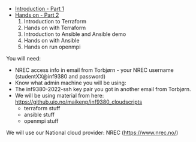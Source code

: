 
- [Introduction - Part 1](https://github.com/torognes/inf9380/blob/master/cloud/cloud_computing_part1_intro_2022.pdf)
-  [Hands on - Part 2](https://github.com/torognes/inf9380/blob/master/cloud/handson.md)
   1.  Introduction to Terraform
   2.  Hands on with Terraform
   3.  Introduction to Ansible and Ansible demo
   4.  Hands on with Ansible
   5.  Hands on run openmpi


You will need:
- NREC access info in email from Torbjørn - your NREC username (studentXX@inf9380 and password)
- Know what admin machine you will be using: 
- The inf9380-2022-ssh key pair you got in another email from Torbjørn. 
- We will be using material from here: https://github.uio.no/maikenp/inf9380_cloudscripts
    - terraform stuff
    - ansible stuff
    - openmpi stuff  

We will use our National cloud provider: NREC (https://www.nrec.no/)
